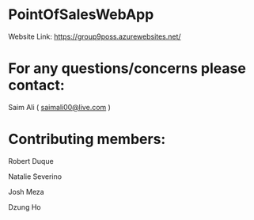 # PointOfSalesWebApp
Website Link: https://group9poss.azurewebsites.net/


# For any questions/concerns please contact:

Saim Ali ( saimali00@live.com )


# Contributing members:

Robert Duque

Natalie Severino

Josh Meza

Dzung Ho
